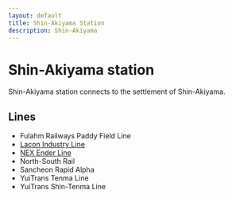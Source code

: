 ```yaml
---
layout: default
title: Shin-Akiyama Station
description: Shin-Akiyama
---
```


# Shin-Akiyama station

Shin-Akiyama station connects to the settlement of Shin-Akiyama.

## Lines

- Fulahm Railways Paddy Field Line
- [Lacon Industry Line](/rail-lines/lcn-industry-line)
- [NEX Ender Line](/rail-lines/nex-ender-line)
- North-South Rail
- Sancheon Rapid Alpha
- YuiTrans Tenma Line
- YuiTrans Shin-Tenma Line
